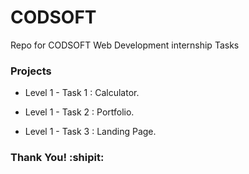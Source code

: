 # CODSOFT
Repo for CODSOFT Web Development internship Tasks

### Projects

- Level 1 - Task 1 : Calculator.

- Level 1 - Task 2 : Portfolio.

- Level 1 - Task 3 : Landing Page.

### Thank You! :shipit: